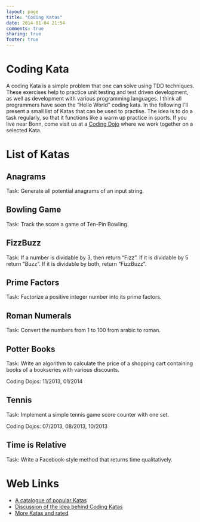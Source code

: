 ```yaml
---
layout: page
title: "Coding Katas"
date: 2014-01-04 21:54
comments: true
sharing: true
footer: true
---
```

# Coding Kata
A coding Kata is a simple problem that one can solve using TDD techniques. These exercises help to practice unit testing and test driven development, as well as development with various programming languages. 
I think all programmers have seen the “Hello World” coding kata. In the following I'll present a small list of Katas that can be used to practise.
The idea is to do a task regularly, so that it functions like a warm up practice in sports. If you live near Bonn, come visit us at a [Coding Dojo](http://bit.ly/codingdojobn) where we work together on a selected Kata.

# List of Katas
## Anagrams
Task: Generate all potential anagrams of an input string.

## Bowling Game
Task: Track the score a game of Ten-Pin Bowling.

## FizzBuzz
Task: If a number is dividable by 3, then return “Fizz”. If it is dividable by 5 return “Buzz”. If it is dividable by both, return “FizzBuzz”.

## Prime Factors
Task: Factorize a positive integer number into its prime factors.

## Roman Numerals
Task: Convert the numbers from 1 to 100 from arabic to roman.

## Potter Books
Task: Write an algorithm to calculate the price of a shopping cart containing books of a bookseries with various discounts.

Coding Dojos: 11/2013, 01/2014

## Tennis
Task: Implement a simple tennis game score counter with one set.

Coding Dojos: 07/2013, 08/2013, 10/2013

## Time is Relative
Task: Write a Facebook-style method that returns time qualitatively. 

#  Web Links
* [A catalogue of popular Katas](http://codingdojo.org/cgi-bin/wiki.pl?KataCatalogue)
* [Discussion of the idea behind Coding Katas](http://codekata.pragprog.com/2007/01/code_kata_backg.html#more)
* [More Katas and rated](http://craftsmanship.sv.cmu.edu/katas)